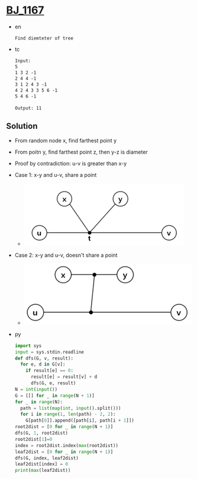 # [BJ_1167](https://acmicpc.net/problem/1167)

* en

  ```en
  Find diemteter of tree

  ```

* tc

  ```tc
  Input:
  5
  1 3 2 -1
  2 4 4 -1
  3 1 2 4 3 -1
  4 2 4 3 3 5 6 -1
  5 4 6 -1

  Output: 11
  ```

## Solution

* From random node x, find farthest point y
* From poitn y, find farthest point z, then y-z is diameter

* Proof by contradiction: u-v is greater than x-y

* Case 1: x-y and u-v, share a point
  * ![Case 1](images/20210602_012050.png)

* Case 2: x-y and u-v, doesn't share a point
  * ![Case 2](images/20210602_012336.png)

* py

  ```py
  import sys
  input = sys.stdin.readline
  def dfs(G, v, result):
    for e, d in G[v]:
      if result[e] == 0:
        result[e] = result[v] + d
        dfs(G, e, result)
  N = int(input())
  G = [[] for _ in range(N + 1)]
  for _ in range(N):
    path = list(map(int, input().split()))
    for i in range(1, len(path) - 2, 2):
      G[path[0]].append([path[i], path[i + 1]])
  root2dist = [0 for _ in range(N + 1)]
  dfs(G, 1, root2dist)
  root2dist[1]=0
  index = root2dist.index(max(root2dist))
  leaf2dist = [0 for _ in range(N + 1)]
  dfs(G, index, leaf2dist)
  leaf2dist[index] = 0
  print(max(leaf2dist))
  ```
